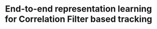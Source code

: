 ---
title: "End-to-end representation learning for Correlation Filter based tracking"
year: 2017
pdf_url: "http://www.robots.ox.ac.uk/~tvg/publications/2017/end-to-end-cf.pdf"
category: "vision"
author_list: "Jack Valmadre*, Luca Bertinetto*, Jo&atilde;o F. Henriques, Andrea Vedaldi, Philip H.S. Torr"
grant: "MURI"
pub_in: "IEEE International Conference on Computer Vision and Pattern Recognition (CVPR), 2017"
---